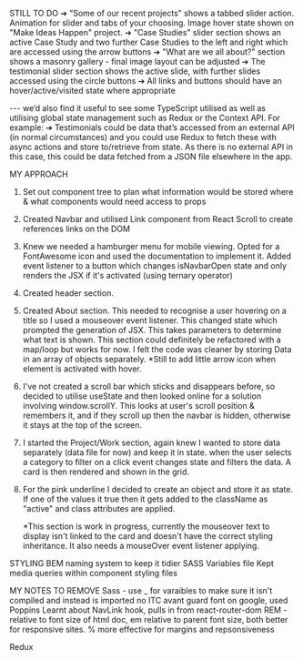 STILL TO DO
➔ "Some of our recent projects" shows a tabbed slider action. Animation for slider
and tabs of your choosing. Image hover state shown on "Make Ideas Happen"
project.
➔ "Case Studies" slider section shows an active Case Study and two further Case
Studies to the left and right which are accessed using the arrow buttons
➔ "What are we all about?" section shows a masonry gallery - final image layout
can be adjusted
➔ The testimonial slider section shows the active slide, with further slides
accessed using the circle buttons
➔ All links and buttons should have an hover/active/visited state where
appropriate

--- we’d also find it useful
to see some TypeScript utilised as well as utilising global state management such as
Redux or the Context API. For example:
➔ Testimonials could be data that’s accessed from an external API (in normal
circumstances) and you could use Redux to fetch these with async actions
and store to/retrieve from state. As there is no external API in this case, this
could be data fetched from a JSON file elsewhere in the app.

MY APPROACH

1. Set out component tree to plan what information would be stored where & what components would need access to props
2. Created Navbar and utilised Link component from React Scroll to create references links on the DOM
3. Knew we needed a hamburger menu for mobile viewing. Opted for a FontAwesome icon and used the documentation to implement it. Added event listener to a button which changes isNavbarOpen state and only renders the JSX if it's activated (using ternary operator)
4. Created header section.
5. Created About section. This needed to recognise a user hovering on a title so I used a mouseover event listener. This changed state which prompted the generation of JSX. This takes parameters to determine what text is shown. This section could definitely be refactored with a map/loop but works for now. I felt the code was cleaner by storing Data in an array of objects separately. \*Still to add little arrow icon when element is activated with hover.
6. I've not created a scroll bar which sticks and disappears before, so decided to utilise useState and then looked online for a solution involving window.scrollY. This looks at user's scroll position & remembers it, and if they scroll up then the navbar is hidden, otherwise it stays at the top of the screen.
7. I started the Project/Work section, again knew I wanted to store data separately (data file for now) and keep it in state. when the user selects a category to filter on a click event changes state and filters the data. A card is then rendered and shown in the grid.
8. For the pink underline I decided to create an object and store it as state. If one of the values it true then it gets added to the className as "active" and class attributes are applied.

   \*This section is work in progress, currently the mouseover text to display isn't linked to the card and doesn't have the correct styling inheritance. It also needs a mouseOver event listener applying.

STYLING
BEM naming system to keep it tidier
SASS
Variables file
Kept media queries within component styling files

MY NOTES TO REMOVE
Sass - use \_ for varaibles to make sure it isn't compiled and instead is imported
no ITC avant guard font on google, used Poppins
Learnt about NavLink hook, pulls in from react-router-dom
REM - relative to font size of html doc, em relative to parent font size, both better for responsive sites. % more effective for margins and repsonsiveness

Redux
